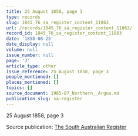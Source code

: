 ```yaml
---
title: 25 August 1858, page 3
type: records
slug: 1845_76_sa_register_content_11863
url: /records/1845_76_sa_register_content_11863/
record_id: 1845_76_sa_register_content_11863
date: '1858-08-25'
date_display: null
volume: null
issue_number: null
page: '3'
article_type: other
issue_reference: 25 August 1858, page 3
people_mentioned: []
places_mentioned: []
topics: []
source_document: 1985-87_Northern__Argus.md
publication_slug: sa-register
---
```


25 August 1858, page 3

Source publication: [The South Australian Register](/publications/sa-register/)
